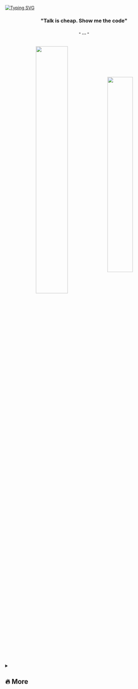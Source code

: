[![Typing SVG](https://readme-typing-svg.herokuapp.com?color=FF3670&size=35&center=true&vCenter=true&width=1000&lines=Welcome+to+my+GitHub+profile!;My+name+is+Dunp3r;I'm+Software+Engineering+Student)](https://git.io/typing-svg)

<h3 align="center">"Talk is cheap. Show me the code"</h3>
<h4 align="center">- ... -</h4>

<br>

<div align="center" style="margin-bottom:200px">
 <img width=45% align="center" src="https://github-readme-stats.vercel.app/api?username=Dunp3r&theme=radical&show_icons=true" />
 <img width=40% align="center" src="https://github-readme-stats.vercel.app/api/top-langs/?username=Dunp3r&layout=compact&theme=radical" />
</div>


<br>

<!--- snake -->


<details>
  <summary><h2>🔥 More</h2></summary>
<div>
  <samp>
   
## Language and Tools

<img src="https://raw.githubusercontent.com/MicaelliMedeiros/micaellimedeiros/master/image/computer-illustration.png" min-width="400px" max-width="400px" width="400px" align="right" alt="Computador iuriCode">

#### Main Stack:
  [<img height="48px" width="48px" alt="Icone VS-Code" src="https://skillicons.dev/icons?i=html"/>](https://developer.mozilla.org/en-US/docs/Web/HTML)
  [<img height="48px" width="48px" alt="Icone VS-Code" src="https://skillicons.dev/icons?i=css"/>](https://developer.mozilla.org/en-US/docs/Web/CSS)
  [<img height="48px" width="48px" alt="Icone VS-Code" src="https://skillicons.dev/icons?i=js"/>](https://developer.mozilla.org/en-US/docs/Web/JavaScript)
  [<img height="48px" width="48px" alt="Icone VS-Code" src="https://skillicons.dev/icons?i=nodejs"/>](https://nodejs.org/en)
  [<img height="48px" width="48px" alt="Icone VS-Code" src="https://skillicons.dev/icons?i=react"/>](https://react.dev/)
  [<img height="48px" width="48px" alt="Icone VS-Code" src="https://skillicons.dev/icons?i=py"/>](https://py.dev/)
  [<img height="48px" width="48px" alt="Icone VS-Code" src="https://skillicons.dev/icons?i=cs"/>](https://cs.dev/)
  [<img height="48px" width="48px" alt="Icone VS-Code" src="https://skillicons.dev/icons?i=java"/>](https://java.dev/)
  [<img height="48px" width="48px" alt="Icone VS-Code" src="https://skillicons.dev/icons?i=bash"/>](https://bash.dev/)
  


#### Studying in this moment:
  [<img height="48px" width="48px" alt="Icone VS-Code" src="https://skillicons.dev/icons?i=docker"/>](https://docker.com/)
  [<img height="48px" width="48px" alt="Icone VS-Code" src="https://skillicons.dev/icons?i=flutter"/>](https://flutter.com/)
  [<img height="48px" width="48px" alt="Icone VS-Code" src="https://skillicons.dev/icons?i=ts"/>](https://www.typescriptlang.org/)
  [<img height="48px" width="48px" alt="Icone VS-Code" src="https://skillicons.dev/icons?i=mysql"/>](https://www.mysql.com/)

#### Tools:

  [<img height="48px" width="48px" alt="Icone VS-Code" src="https://skillicons.dev/icons?i=figma"/>](https://www.figma.com/)
  [<img height="48px" width="48px" alt="Icone VS-Code" src="https://skillicons.dev/icons?i=vscode"/>](https://code.visualstudio.com/)
  [<img height="48px" width="48px" alt="Icone VS-Code" src="https://skillicons.dev/icons?i=github"/>](https://github.com/)
  [<img height="48px" width="48px" alt="Icone VS-Code" src="https://skillicons.dev/icons?i=git"/>](https://git-scm.com/)
  [<img height="48px" width="48px" alt="Icone VS-Code" src="https://skillicons.dev/icons?i=obsidian"/>](https://obsidian/)
  [<img height="48px" width="48px" alt="Icone VS-Code" src="https://skillicons.dev/icons?i=visualstudio"/>](https://visualstudio/)

<br>


  </samp>
</div>
</details>


